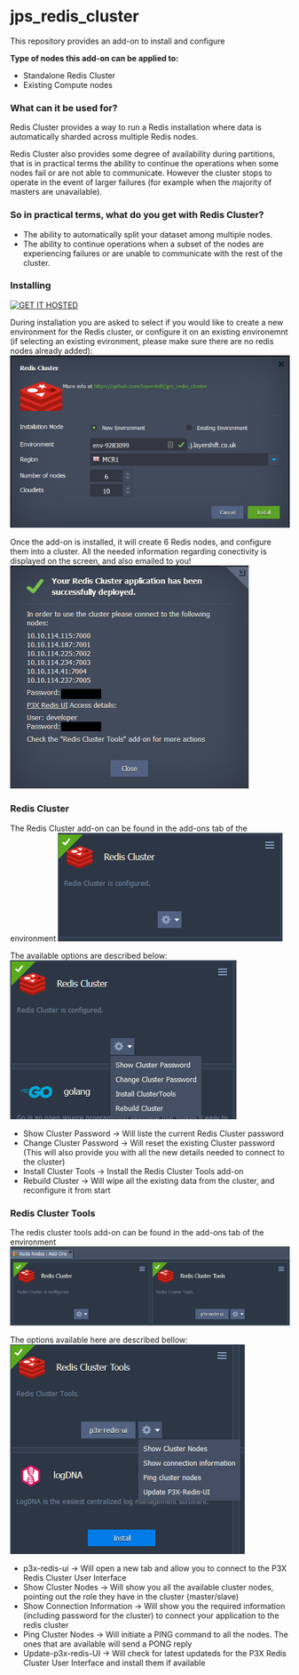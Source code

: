 # jps_redis_cluster

This repository provides an add-on to install and configure 

**Type of nodes this add-on can be applied to:**

- Standalone Redis Cluster
- Existing Compute nodes

### What can it be used for?

Redis Cluster provides a way to run a Redis installation where data is automatically sharded across multiple Redis nodes.

Redis Cluster also provides some degree of availability during partitions, that is in practical terms the ability to continue the operations when some nodes fail or are not able to communicate. However the cluster stops to operate in the event of larger failures (for example when the majority of masters are unavailable).

### So in practical terms, what do you get with Redis Cluster?

- The ability to automatically split your dataset among multiple nodes.
- The ability to continue operations when a subset of the nodes are experiencing failures or are unable to communicate with the rest of the cluster.


### Installing

[![GET IT HOSTED](https://raw.githubusercontent.com/jelastic-jps/jpswiki/master/images/getithosted.png)](https://app.j.layershift.co.uk/?manifest=https://github.com/layershift/jps_redis_cluster/blob/main/redis_cluster.jps)


During installation you are asked to select if you would like to create a new environment for the Redis cluster, or configure it on an existing environemnt (if selecting an existing evironment, please make sure there are no redis nodes already added):
![alt text](https://github.com/layershift/jps_redis_cluster/blob/main/images/starting_page.PNG)


Once the add-on is installed, it will create 6 Redis nodes, and configure them into a cluster.
All the needed information regarding conectivity is displayed on the screen, and also emailed to you!
![alt text](https://github.com/layershift/jps_redis_cluster/blob/main/images/info.PNG)


### Redis Cluster 
The Redis Cluster add-on can be found in the add-ons tab of the environment
![alt text](https://github.com/layershift/jps_redis_cluster/blob/main/images/cluster-addon.PNG)

The available options are described below:
![alt text](https://github.com/layershift/jps_redis_cluster/blob/main/images/cluster-options.PNG)
-   Show Cluster Password -> Will liste the current Redis Cluster password
-   Change Cluster Password -> Will reset the existing Cluster password (This will also provide you with all the new details needed to connect to the cluster)
-   Install Cluster Tools -> Install the Redis Cluster Tools add-on
-   Rebuild Cluster -> Will wipe all the existing data from the cluster, and reconfigure it from start
### Redis Cluster Tools

The redis cluster tools add-on can be found in the add-ons tab of the environment
![alt text](https://github.com/layershift/jps_redis_cluster/blob/main/images/add-ons.PNG)

The options available here are described bellow:
![alt text](https://github.com/layershift/jps_redis_cluster/blob/main/images/cluster-tools.PNG)

-   p3x-redis-ui -> Will open a new tab and allow you to connect to the P3X Redis Cluster User Interface
-   Show Cluster Nodes -> Will show you all the available cluster nodes, pointing out the role they have in the cluster (master/slave)
-   Show Connection Information -> Will show you the required information (including password for the cluster) to connect your application to the redis cluster
-   Ping Cluster Nodes -> Will initiate a PING command to all the nodes. The ones that are available will send a PONG reply
-   Update-p3x-redis-UI -> Will check for latest updateds for the P3X Redis Cluster User Interface and install them if available

